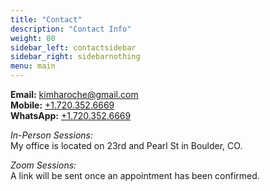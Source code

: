 ```yaml
---
title: "Contact"
description: "Contact Info"
weight: 80
sidebar_left: contactsidebar
sidebar_right: sidebarnothing
menu: main
---
```

**Email:** [kimharoche@gmail.com](mailto:kimharoche@gmail.com)  
**Mobile:** [+1.720.352.6669](tel:+1.720.352.6669)  
**WhatsApp:** [+1.720.352.6669](https://wa.me/17203526669)

*In-Person Sessions:*  
My office is located on 23rd and Pearl St in Boulder, CO.

*Zoom Sessions:*  
A link will be sent once an appointment has been confirmed.